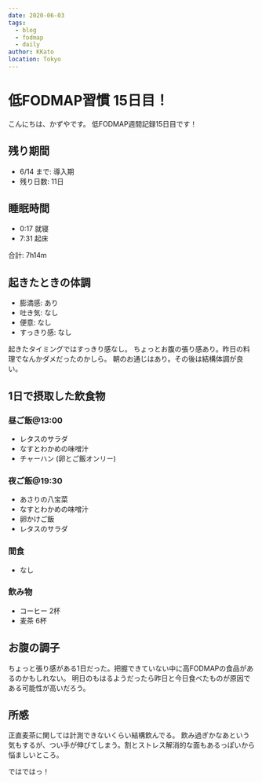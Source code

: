 ```yaml
---
date: 2020-06-03
tags:
  - blog
  - fodmap
  - daily
author: KKato
location: Tokyo
---
```


# 低FODMAP習慣 15日目！

こんにちは、かずやです。
低FODMAP週間記録15日目です！

## 残り期間

- 6/14 まで: 導入期
- 残り日数: 11日

## 睡眠時間

- 0:17 就寝
- 7:31 起床

合計: 7h14m

## 起きたときの体調

- 膨満感: あり
- 吐き気: なし
- 便意: なし
- すっきり感: なし

起きたタイミングではすっきり感なし。
ちょっとお腹の張り感あり。昨日の料理でなんかダメだったのかしら。
朝のお通じはあり。その後は結構体調が良い。


## 1日で摂取した飲食物

### 昼ご飯@13:00

- レタスのサラダ
- なすとわかめの味噌汁
- チャーハン (卵とご飯オンリー)

### 夜ご飯@19:30

- あさりの八宝菜
- なすとわかめの味噌汁
- 卵かけご飯
- レタスのサラダ

### 間食

- なし

### 飲み物

- コーヒー 2杯
- 麦茶 6杯

## お腹の調子

ちょっと張り感がある1日だった。把握できていない中に高FODMAPの食品があるのかもしれない。
明日のもはるようだったら昨日と今日食べたものが原因である可能性が高いだろう。

## 所感

正直麦茶に関しては計測できないくらい結構飲んでる。
飲み過ぎかなあという気もするが、つい手が伸びてしまう。割とストレス解消的な面もあるっぽいから悩ましいところ。

ではではっ！
